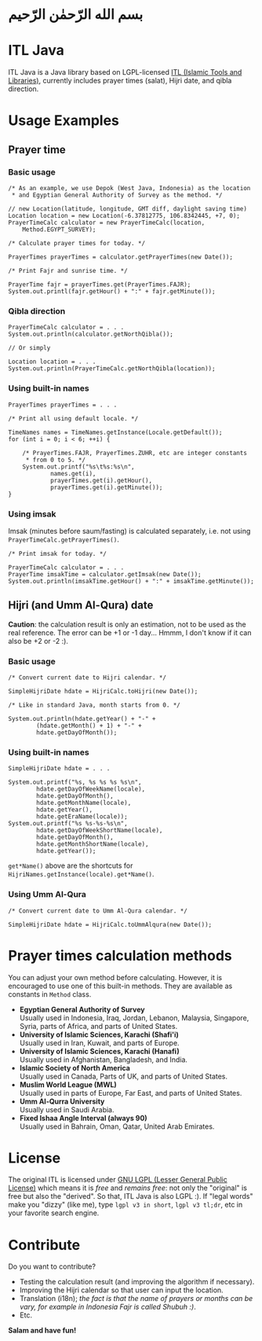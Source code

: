 # بسم الله الرّحمٰن الرّحيم #

ITL Java
========

ITL Java is a Java library based on LGPL-licensed
[ITL (Islamic Tools and Libraries)](http://projects.arabeyes.org/project.php?proj=ITL),
currently includes prayer times (salat), Hijri date, and qibla direction.

Usage Examples
==============

Prayer time
-----------

### Basic usage

    /* As an example, we use Depok (West Java, Indonesia) as the location
     * and Egyptian General Authority of Survey as the method. */
    
    // new Location(latitude, longitude, GMT diff, daylight saving time)
	Location location = new Location(-6.37812775, 106.8342445, +7, 0);
	PrayerTimeCalc calculator = new PrayerTimeCalc(location,
		Method.EGYPT_SURVEY);
	
	/* Calculate prayer times for today. */
    
	PrayerTimes prayerTimes = calculator.getPrayerTimes(new Date());
	
	/* Print Fajr and sunrise time. */
    
	PrayerTime fajr = prayerTimes.get(PrayerTimes.FAJR);
	System.out.printl(fajr.getHour() + ":" + fajr.getMinute());

### Qibla direction

	PrayerTimeCalc calculator = . . .
	System.out.println(calculator.getNorthQibla());
	
	// Or simply
	
	Location location = . . .
	System.out.println(PrayerTimeCalc.getNorthQibla(location));

### Using built-in names

	PrayerTimes prayerTimes = . . .
	
	/* Print all using default locale. */
	
	TimeNames names = TimeNames.getInstance(Locale.getDefault());
	for (int i = 0; i < 6; ++i) {
	
		/* PrayerTimes.FAJR, PrayerTimes.ZUHR, etc are integer constants
		 * from 0 to 5. */
		System.out.printf("%s\t%s:%s\n",
				names.get(i),
				prayerTimes.get(i).getHour(),
				prayerTimes.get(i).getMinute());
	}

### Using imsak

Imsak (minutes before saum/fasting) is calculated separately, i.e. not using
`PrayerTimeCalc.getPrayerTimes()`.


	/* Print imsak for today. */
	
	PrayerTimeCalc calculator = . . .
	PrayerTime imsakTime = calculator.getImsak(new Date());
	System.out.println(imsakTime.getHour() + ":" + imsakTime.getMinute());

Hijri (and Umm Al-Qura) date
----------------------------

**Caution**: the calculation result is only an estimation, not to be used as the
real reference. The error can be +1 or -1 day... Hmmm, I don't know if it can
also be +2 or -2 :).

### Basic usage

	/* Convert current date to Hijri calendar. */
	
	SimpleHijriDate hdate = HijriCalc.toHijri(new Date());
	
	/* Like in standard Java, month starts from 0. */
	
	System.out.println(hdate.getYear() + "-" +
			(hdate.getMonth() + 1) + "-" +
			hdate.getDayOfMonth());

### Using built-in names

	SimpleHijriDate hdate = . . .
	
	System.out.printf("%s, %s %s %s %s\n",
			hdate.getDayOfWeekName(locale),
			hdate.getDayOfMonth(),
			hdate.getMonthName(locale),
			hdate.getYear(),
			hdate.getEraName(locale));
	System.out.printf("%s %s-%s-%s\n",
			hdate.getDayOfWeekShortName(locale),
			hdate.getDayOfMonth(),
			hdate.getMonthShortName(locale),
			hdate.getYear());
	
`get*Name()` above are the shortcuts for
`HijriNames.getInstance(locale).get*Name()`.

### Using Umm Al-Qura

	/* Convert current date to Umm Al-Qura calendar. */
	
	SimpleHijriDate hdate = HijriCalc.toUmmAlqura(new Date());

Prayer times calculation methods
================================

You can adjust your own method before calculating. However, it is encouraged
to use one of this built-in methods. They are available as constants in
`Method` class.

- **Egyptian General Authority of Survey**  
  Usually used in Indonesia, Iraq, Jordan, Lebanon, Malaysia, Singapore, Syria,
  parts of Africa, and parts of United States.
- **University of Islamic Sciences, Karachi (Shafi'i)**  
  Usually used in Iran, Kuwait, and parts of Europe.
- **University of Islamic Sciences, Karachi (Hanafi)**  
  Usually used in Afghanistan, Bangladesh, and India.
- **Islamic Society of North America**  
  Usually used in Canada, Parts of UK, and parts of United States.
- **Muslim World League (MWL)**  
  Usually used in parts of Europe, Far East, and parts of United States.
- **Umm Al-Qurra University**  
  Usually used in Saudi Arabia.
- **Fixed Ishaa Angle Interval (always 90)**  
  Usually used in Bahrain, Oman, Qatar, United Arab Emirates.

License
=======

The original ITL is licensed under
[GNU LGPL (Lesser General Public License)](https://www.gnu.org/licenses/lgpl.html)
which means it is *free* and *remains free*: not only the "original" is free but
also the "derived". So that, ITL Java is also LGPL :). If "legal words" make
you "dizzy" (like me), type `lgpl v3 in short`, `lgpl v3 tl;dr`, etc in your
favorite search engine.

Contribute
==========

Do you want to contribute?

- Testing the calculation result (and improving the algorithm if necessary).
- Improving the Hijri calendar so that user can input the location.
- Translation (i18n); *the fact is that the name of prayers or months can be*
  *vary, for example in Indonesia Fajr is called Shubuh :)*.
- Etc.

**Salam and have fun!**

